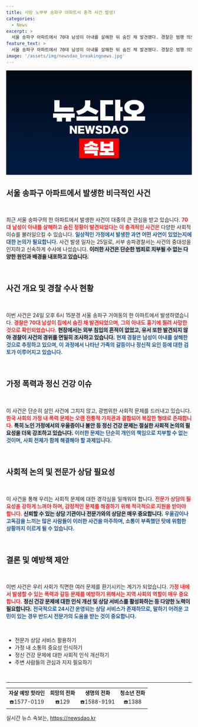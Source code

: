 ```yaml
---
title: 사망 노부부 송파구 아파트서 충격 사건 발생!
categories:
  - News
excerpt: >
  서울 송파구 아파트에서 70대 남성이 아내를 살해한 뒤 숨진 채 발견됐다. 경찰은 범행 의도를 추정하며 조사를 진행 중이다. 충격적인 이 사건의 전말은?
feature_text: >
  서울 송파구 아파트에서 70대 남성이 아내를 살해한 뒤 숨진 채 발견됐다. 경찰은 범행 의도를 추정하며 조사를 진행 중이다. 충격적인 이 사건의 전말은?
image: '/assets/img/newsdao_breakingnews.jpg'
---
```


<p><img src="/assets/img/newsdao_breakingnews.jpg" alt="pcversion 속보" /></p>

<h2 data-ke-size="size26">서울 송파구 아파트에서 발생한 비극적인 사건</h2>

<p data-ke-size="size16">&nbsp;</p>

<p>최근 서울 송파구의 한 아파트에서 발생한 사건이 대중의 큰 관심을 받고 있습니다. <b><span style="color: #ee2323;">70대 남성이 아내를 살해하고 숨진 정황이 발견되었다는 이 충격적인 사건은</span></b> 다양한 사회적 이슈를 불러일으킬 수 있습니다. <b><span style="color: #1a5490;">일상적인 가정에서 발생한 과연 어떤 사연이 있었는지에 대한 논의가 필요합니다.</span></b> 사건 발생 일자는 25일로, 서부 송파경찰서는 사건의 중대성을 인지하고 신속하게 수사에 나섰습니다. <b><span style="background-color: #21538527;">이러한 사건은 단순한 범죄로 치부될 수 없는 다양한 원인과 배경을 내포하고 있습니다.</span></b></p>

<p data-ke-size="size16">&nbsp;</p>

<h2 data-ke-size="size26">사건 개요 및 경찰 수사 현황</h2>

<p data-ke-size="size16">&nbsp;</p>

<p>이번 사건은 24일 오후 6시 15분경 서울 송파구 거여동의 한 아파트에서 발생하였습니다. <b><span style="color: #ee2323;">경찰은 70대 남성이 집에서 숨진 채 발견되었으며, 그의 아내도 흉기에 찔려 사망한 것으로 확인되었습니다.</span></b> <b><span style="background-color: #21538527;">현장에서는 외부 침입의 흔적이 없었고, 유서 또한 발견되지 않아 경찰이 사건의 경위를 면밀히 조사하고 있습니다.</span></b> <b><span style="color: #1a5490;">현재 경찰은 남성이 아내를 살해한 것으로 추정하고 있으며, 이 과정에서 나타난 가족의 갈등이나 정신적 요인 등에 대한 검토가 이루어지고 있습니다.</span></b></p>

<p data-ke-size="size16">&nbsp;</p>

<h2 data-ke-size="size26">가정 폭력과 정신 건강 이슈</h2>

<p data-ke-size="size16">&nbsp;</p>

<p>이 사건은 단순히 살인 사건에 그치지 않고, 광범위한 사회적 문제를 드러내고 있습니다. <b><span style="color: #ee2323;">한국 사회의 가정 내 폭력 문제는 오랜 전통적 가치관과 결합되어 복잡한 형태로 존재합니다.</span></b> <b><span style="background-color: #21538527;">특히 노인 가정에서의 우울증이나 불안 등 정신 건강 문제는 절실한 사회적 논의의 필요성을 더욱 강조하고 있습니다.</span></b> <b><span style="color: #1a5490;">이러한 문제는 단순히 개인의 책임으로 치부할 수 없는 것이며, 사회 전체가 함께 해결해야 할 과제입니다.</span></b></p>

<p data-ke-size="size16">&nbsp;</p>

<h2 data-ke-size="size26">사회적 논의 및 전문가 상담 필요성</h2>

<p data-ke-size="size16">&nbsp;</p>

<p>이 사건을 통해 우리는 사회적 문제에 대한 경각심을 일깨워야 합니다. <b><span style="color: #ee2323;">전문가 상담의 필요성을 강하게 느껴야 하며, 감정적인 문제를 해결하기 위해 적극적으로 지원을 받아야 합니다.</span></b> <b><span style="background-color: #21538527;">신뢰할 수 있는 상담 기관이나 전문가와의 상담은 매우 중요합니다.</span></b> <b><span style="color: #1a5490;">우울감이나 고독감을 느끼는 많은 사람들이 이러한 사건을 마주하며, 소통이 부족했던 탓에 위험한 상황까지 이르게 될 수 있습니다.</span></b> </p>

<p data-ke-size="size16">&nbsp;</p>

<h2 data-ke-size="size26">결론 및 예방책 제안</h2>

<p data-ke-size="size16">&nbsp;</p>

<p>이번 사건은 우리 사회가 직면한 여러 문제를 환기시키는 계기가 되었습니다. <b><span style="color: #ee2323;">가정 내에서 발생할 수 있는 폭력과 갈등 문제를 예방하기 위해서는 지역 사회의 역할이 매우 중요합니다.</span></b> <b><span style="background-color: #21538527;">정신 건강 문제에 대한 인식 개선 및 상담 서비스를 활성화하는 등 다양한 노력이 필요합니다.</span></b> <b><span style="color: #1a5490;">전국적으로 24시간 운영되는 상담 서비스가 존재하므로, 말하기 어려운 고민이 있는 경우 반드시 전문가의 도움을 받는 것이 중요합니다.</span></b> </p>

<p data-ke-size="size16">&nbsp;</p>

<ul>
    <li>전문가 상담 서비스 활용하기</li>
    <li>가정 내 소통의 중요성 인식하기</li>
    <li>정신 건강 문제에 대한 사회적 인식 개선하기</li>
    <li>주변 사람들의 관심과 지지 필요하기</li>
</ul>

<p data-ke-size="size16">&nbsp;</p>

<hr />

<table style="width: 100%;">
    <tr>
        <td style="text-align: center; height: 17px;"><b>자살 예방 핫라인</b></td>
        <td style="text-align: center; height: 17px;"><b>희망의 전화</b></td>
        <td style="text-align: center; height: 17px;"><b>생명의 전화</b></td>
        <td style="text-align: center; height: 17px;"><b>청소년 전화</b></td>
    </tr>
    <tr>
        <td style="text-align: center; height: 17px;">☎️1577-0119</td>
        <td style="text-align: center; height: 17px;">☎️129</td>
        <td style="text-align: center; height: 17px;">☎️1588-9191</td>
        <td style="text-align: center; height: 17px;">☎️1388</td>
    </tr>
</table>
실시간 뉴스 속보는, <a href="https://newsdao.kr" rel="dofollow">https://newsdao.kr</a>


